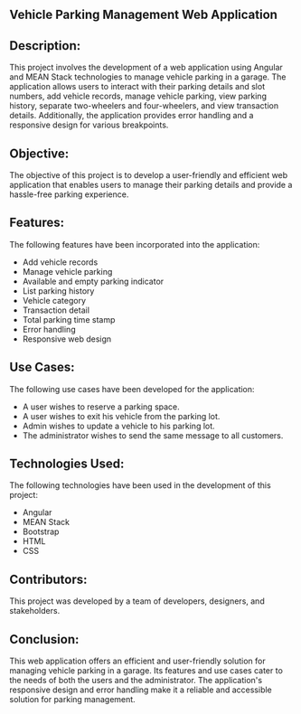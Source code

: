 ## Vehicle Parking Management Web Application

## Description:
This project involves the development of a web application using Angular and MEAN Stack technologies to manage vehicle parking in a garage. The application allows users to interact with their parking details and slot numbers, add vehicle records, manage vehicle parking, view parking history, separate two-wheelers and four-wheelers, and view transaction details. Additionally, the application provides error handling and a responsive design for various breakpoints.

## Objective:
The objective of this project is to develop a user-friendly and efficient web application that enables users to manage their parking details and provide a hassle-free parking experience.

## Features:
The following features have been incorporated into the application:

- Add vehicle records
- Manage vehicle parking
- Available and empty parking indicator
- List parking history
- Vehicle category
- Transaction detail
- Total parking time stamp
- Error handling
- Responsive web design

## Use Cases:
The following use cases have been developed for the application:

- A user wishes to reserve a parking space.
- A user wishes to exit his vehicle from the parking lot.
- Admin wishes to update a vehicle to his parking lot.
- The administrator wishes to send the same message to all customers.

## Technologies Used:
The following technologies have been used in the development of this project:

- Angular
- MEAN Stack
- Bootstrap
- HTML
- CSS

## Contributors:
This project was developed by a team of developers, designers, and stakeholders.

## Conclusion:
This web application offers an efficient and user-friendly solution for managing vehicle parking in a garage. Its features and use cases cater to the needs of both the users and the administrator. The application's responsive design and error handling make it a reliable and accessible solution for parking management.

